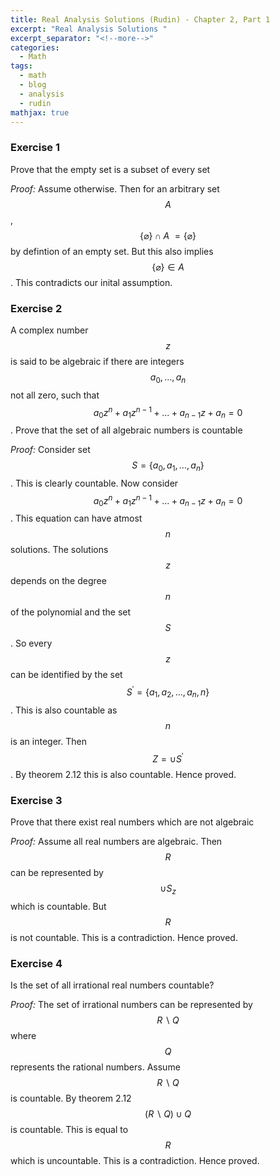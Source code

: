 ```yaml
---
title: Real Analysis Solutions (Rudin) - Chapter 2, Part 1
excerpt: "Real Analysis Solutions "
excerpt_separator: "<!--more-->"
categories:
  - Math
tags:
  - math
  - blog
  - analysis
  - rudin
mathjax: true
---
```


### Exercise 1
Prove that the empty set is a subset of every set

*Proof:* Assume otherwise. Then for an arbitrary set $$A$$, $$\{\varnothing\} \cap A \ = \{\varnothing\}$$ by defintion of an empty set. But this also implies $$\{\varnothing\} \in A$$. This contradicts our inital assumption.

### Exercise 2
A complex number $$z$$ is said to be algebraic if there are integers $$a_{0},...,a_{n}$$ not all zero, such that
$$a_{0}z^n + a_{1}z^{n-1} +...+a_{n-1}z+a_{n} = 0$$.
Prove that the set of all algebraic numbers is countable

*Proof:* Consider set $$S = \{ a_{0},a_{1},...,a_{n}\}$$. This is clearly countable. Now consider $$a_{0}z^n + a_{1}z^{n-1} +...+a_{n-1}z+a_{n} = 0$$. This equation can have atmost $$n$$ solutions. The solutions $$z$$ depends on the degree $$n$$ of the polynomial and the set $$S$$. So every $$z$$ can be identified by the set $$S^{'} = \{a_{1},a_{2},...,a_{n},n\}$$. This is also countable as $$n$$ is an integer. Then $$Z = \cup S^{'}$$. By theorem 2.12 this is also countable. Hence proved.

### Exercise 3
Prove that there exist real numbers which are not algebraic

*Proof:* Assume all real numbers are algebraic. Then $$R$$ can be represented by $$\cup S_{z}$$ which is countable. But $$R$$ is not countable. This is a contradiction. Hence proved.

### Exercise 4
Is the set of all irrational real numbers countable?

*Proof:*
The set of irrational numbers can be represented by $$R \backslash Q$$ where $$Q$$ represents the rational numbers. Assume $$R  \backslash Q$$ is countable. By theorem 2.12 $$ (R \backslash Q) \cup Q$$ is countable. This is equal to $$R$$ which is uncountable. This is a contradiction. Hence proved.
